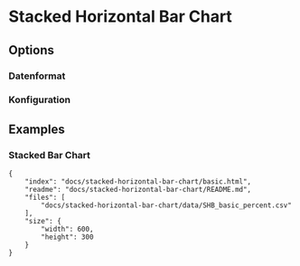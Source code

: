 # Stacked Horizontal Bar Chart

## Options

### Datenformat

### Konfiguration

## Examples

### Stacked Bar Chart

```project
{
    "index": "docs/stacked-horizontal-bar-chart/basic.html",
    "readme": "docs/stacked-horizontal-bar-chart/README.md",
    "files": [
        "docs/stacked-horizontal-bar-chart/data/SHB_basic_percent.csv"
    ],
    "size": {
        "width": 600,
        "height": 300
    }
}
```